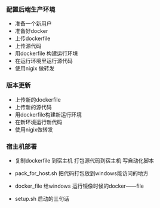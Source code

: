 ### 配置后端生产环境
- 准备一个新用户
- 准备好docker
- 上传dockerfile
- 上传源代码
- 用dockerfile 构建运行环境
- 在运行环境里运行源代码
- 使用nigix 做转发


### 版本更新
- 上传新的dockerfile
- 上传新的源代码
- 用dockerfile构建新运行环境
- 在新环境运行新代码
- 使用nigix做转发


### 宿主机部署
- 复制dockerfile 到宿主机 打包源代码到宿主机 写自动化脚本


- pack_for_host.sh  把代码打包放到windows能访问的地方
- docker_file 给windows 运行镜像时候的docker——file
- setup.sh 启动的三句话